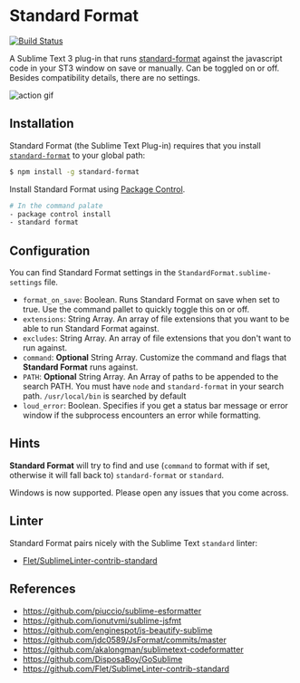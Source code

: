 # Standard Format
[![Build Status](https://travis-ci.org/bcomnes/sublime-standard-format.svg?branch=master)](https://travis-ci.org/bcomnes/sublime-standard-format)

A Sublime Text 3 plug-in that runs [standard-format](https://github.com/maxogden/standard-format) against the javascript code in your ST3 window on save or manually.  Can be toggled on or off.  Besides compatibility details, there are no settings.

![action gif](https://cdn.rawgit.com/bcomnes/sublime-standard-format/master/format.gif)

## Installation

Standard Format (the Sublime Text Plug-in) requires that you install [`standard-format`](https://github.com/maxogden/standard-format) to your global path:

```sh
$ npm install -g standard-format
```

Install Standard Format using [Package Control](https://packagecontrol.io/).

```sh
# In the command palate
- package control install
- standard format
```

## Configuration

You can find Standard Format settings in the `StandardFormat.sublime-settings` file.

- `format_on_save`: Boolean.  Runs Standard Format on save when set to true.  Use the command pallet to quickly toggle this on or off.
- `extensions`: String Array.  An array of file extensions that you want to be able to run Standard Format against.
- `excludes`: String Array.  An array of file extensions that you don't want to run against.
- `command`: **Optional** String Array.  Customize the command and flags that **Standard Format** runs against.
- `PATH`: **Optional** String Array.  An Array of paths to be appended to the search PATH.  You must have `node` and `standard-format` in your search path.  `/usr/local/bin` is searched by default
- `loud_error`: Boolean.  Specifies if you get a status bar message or error window if the subprocess encounters an error while formatting.

## Hints

**Standard Format** will try to find and use (`command` to format with if set, otherwise it will fall back to) `standard-format` or `standard`.

Windows is now supported.  Please open any issues that you come across.

## Linter

Standard Format pairs nicely with the Sublime Text `standard` linter:

- [Flet/SublimeLinter-contrib-standard](https://github.com/Flet/SublimeLinter-contrib-standard)

## References

- https://github.com/piuccio/sublime-esformatter
- https://github.com/ionutvmi/sublime-jsfmt
- https://github.com/enginespot/js-beautify-sublime
- https://github.com/jdc0589/JsFormat/commits/master
- https://github.com/akalongman/sublimetext-codeformatter
- https://github.com/DisposaBoy/GoSublime
- https://github.com/Flet/SublimeLinter-contrib-standard

